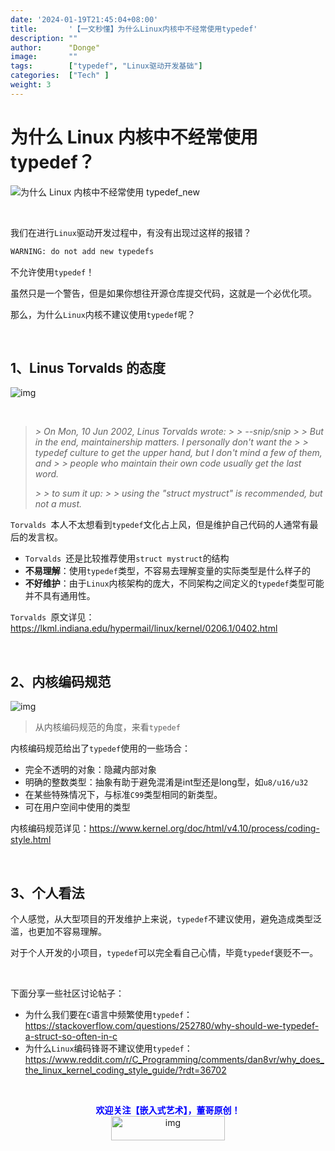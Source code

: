 ```yaml
---
date: '2024-01-19T21:45:04+08:00'
title:       '【一文秒懂】为什么Linux内核中不经常使用typedef'
description: ""
author:      "Donge"
image:       ""
tags:        ["typedef", "Linux驱动开发基础"]
categories:  ["Tech" ]
weight: 3
---
```


# 为什么 Linux 内核中不经常使用 typedef？

![为什么 Linux 内核中不经常使用 typedef_new](https://image-1305421143.cos.ap-nanjing.myqcloud.com/image/%E4%B8%BA%E4%BB%80%E4%B9%88%20Linux%20%E5%86%85%E6%A0%B8%E4%B8%AD%E4%B8%8D%E7%BB%8F%E5%B8%B8%E4%BD%BF%E7%94%A8%20typedef_new.png)

&nbsp;

我们在进行`Linux`驱动开发过程中，有没有出现过这样的报错？

```bash
WARNING: do not add new typedefs
```

不允许使用`typedef`！

虽然只是一个警告，但是如果你想往开源仓库提交代码，这就是一个必优化项。

那么，为什么`Linux`内核不建议使用`typedef`呢？

&nbsp;

## 1、Linus Torvalds 的态度

![img](https://e0.ifengimg.com/04/2019/0601/1395346C9EA500C3E71BFAE601E0940B868EF5BB_size63_w1080_h663.jpeg)

&nbsp;

> *> On Mon, 10 Jun 2002, Linus Torvalds wrote:*
> *>*
> *> --snip/snip*
> *> > But in the end, maintainership matters. I personally don't want the*
> *> > typedef culture to get the upper hand, but I don't mind a few of them, and*
> *> > people who maintain their own code usually get the last word.*
>
> *>*
> *> to sum it up:*
> *>*
> *> using the "struct mystruct" is _recommended_, but not a must.*

`Torvalds `本人不太想看到`typedef`文化占上风，但是维护自己代码的人通常有最后的发言权。

- `Torvalds `还是比较推荐使用`struct mystruct`的结构
- **不易理解**：使用`typedef`类型，不容易去理解变量的实际类型是什么样子的
- **不好维护**：由于`Linux`内核架构的庞大，不同架构之间定义的`typedef`类型可能并不具有通用性。

`Torvalds `原文详见：https://lkml.indiana.edu/hypermail/linux/kernel/0206.1/0402.html

&nbsp;

## 2、内核编码规范

![img](https://img.linux.net.cn/data/attachment/album/201403/19/233615dnal0bpykvuy0sab.jpg)

> 从内核编码规范的角度，来看`typedef`

内核编码规范给出了`typedef`使用的一些场合：

- 完全不透明的对象：隐藏内部对象
- 明确的整数类型：抽象有助于避免混淆是int型还是long型，如`u8/u16/u32`
- 在某些特殊情况下，与标准`C99`类型相同的新类型。
- 可在用户空间中使用的类型

内核编码规范详见：https://www.kernel.org/doc/html/v4.10/process/coding-style.html

&nbsp;

## 3、个人看法

个人感觉，从大型项目的开发维护上来说，`typedef`不建议使用，避免造成类型泛滥，也更加不容易理解。

对于个人开发的小项目，`typedef`可以完全看自己心情，毕竟`typedef`褒贬不一。

&nbsp;

下面分享一些社区讨论帖子：

- 为什么我们要在`C`语言中频繁使用`typedef`：https://stackoverflow.com/questions/252780/why-should-we-typedef-a-struct-so-often-in-c
- 为什么`Linux`编码锋哥不建议使用`typedef`：https://www.reddit.com/r/C_Programming/comments/dan8vr/why_does_the_linux_kernel_coding_style_guide/?rdt=36702

&nbsp;


<center><b> <font color ="blue">欢迎关注【嵌入式艺术】，董哥原创！</font></b></center>
<div align=center><img src="https://image-1305421143.cos.ap-nanjing.myqcloud.com/image/blog.png" alt="img" width = "60%" height ="10%"/>
</div>
